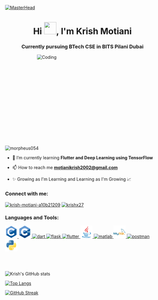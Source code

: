 [![MasterHead](https://camo.githubusercontent.com/5dc6ee33381917e41fc9c4951799268998f11a9b864399bf79a0842e4f9b194d/68747470733a2f2f692e696d6775722e636f6d2f315a76566b44632e676966)](https://github.com/Morpheus054/Morpheus054)
<h1 align="center">Hi <img src="https://raw.githubusercontent.com/nixin72/nixin72/master/wave.gif" width="40" height="40" />, I'm Krish Motiani</h1> 
<h3 align="center">Currently pursuing BTech CSE in BITS Pilani Dubai</h3>
<img align="right" alt="Coding" width="400" height="297" src="https://user-images.githubusercontent.com/73650533/212734724-cc244ff1-5cba-49dd-84a1-f01122ce4c07.gif"><br>

<p align="left"> <img src="https://komarev.com/ghpvc/?username=morpheus054&label=Profile%20views&color=0e75b6&style=flat" alt="morpheus054" /> </p>


- 🌱 I’m currently learning **Flutter and Deep Learning using TensorFlow**

- 📫 How to reach me **motianikrish2002@gmail.com**

- ✨ Growing as I'm Learning and Learning as I'm Growing 📈

<h3 align="left">Connect with me:</h3>
<p align="left">
<a href="https://linkedin.com/in/krish-motiani-a10b21209" target="blank"><img align="center" src="https://raw.githubusercontent.com/rahuldkjain/github-profile-readme-generator/master/src/images/icons/Social/linked-in-alt.svg" alt="krish-motiani-a10b21209" height="30" width="40" /></a>
<a href="https://instagram.com/krishx27" target="blank"><img align="center" src="https://raw.githubusercontent.com/rahuldkjain/github-profile-readme-generator/master/src/images/icons/Social/instagram.svg" alt="krishx27" height="30" width="40" /></a>
</p>

<h3 align="left">Languages and Tools:</h3>
<p align="left"> <a href="https://www.cprogramming.com/" target="_blank" rel="noreferrer"> <img src="https://raw.githubusercontent.com/devicons/devicon/master/icons/c/c-original.svg" alt="c" width="40" height="40"/> </a> <a href="https://www.w3schools.com/cpp/" target="_blank" rel="noreferrer"> <img src="https://raw.githubusercontent.com/devicons/devicon/master/icons/cplusplus/cplusplus-original.svg" alt="cplusplus" width="40" height="40"/> </a> <a href="https://dart.dev" target="_blank" rel="noreferrer"> <img src="https://www.vectorlogo.zone/logos/dartlang/dartlang-icon.svg" alt="dart" width="40" height="40"/> </a> <a href="https://flask.palletsprojects.com/" target="_blank" rel="noreferrer"> <img src="https://www.vectorlogo.zone/logos/pocoo_flask/pocoo_flask-icon.svg" alt="flask" width="40" height="40"/> </a> <a href="https://flutter.dev" target="_blank" rel="noreferrer"> <img src="https://www.vectorlogo.zone/logos/flutterio/flutterio-icon.svg" alt="flutter" width="40" height="40"/> </a> <a href="https://www.java.com" target="_blank" rel="noreferrer"> <img src="https://raw.githubusercontent.com/devicons/devicon/master/icons/java/java-original.svg" alt="java" width="40" height="40"/> </a> <a href="https://www.mathworks.com/" target="_blank" rel="noreferrer"> <img src="https://upload.wikimedia.org/wikipedia/commons/2/21/Matlab_Logo.png" alt="matlab" width="40" height="40"/> </a> <a href="https://www.mysql.com/" target="_blank" rel="noreferrer"> <img src="https://raw.githubusercontent.com/devicons/devicon/master/icons/mysql/mysql-original-wordmark.svg" alt="mysql" width="40" height="40"/> </a> <a href="https://postman.com" target="_blank" rel="noreferrer"> <img src="https://www.vectorlogo.zone/logos/getpostman/getpostman-icon.svg" alt="postman" width="40" height="40"/> </a> <a href="https://www.python.org" target="_blank" rel="noreferrer"> <img src="https://raw.githubusercontent.com/devicons/devicon/master/icons/python/python-original.svg" alt="python" width="40" height="40"/> </a> </p><br><br>

![Krish's GitHub stats](https://github-readme-stats-zn4r-morpheus054.vercel.app/api?username=Morpheus054&show_icons=true&theme=react)

[![Top Langs](https://github-readme-stats-zn4r-morpheus054.vercel.app/api/top-langs/?username=Morpheus054&theme=react&langs_count=10&exclude_repo=Meals_App)](https://github.com/anuraghazra/github-readme-stats)

[![GitHub Streak](https://streak-stats.demolab.com?user=Morpheus054&theme=react&border_radius=5&date_format=j%20M%5B%20Y%5D)](https://git.io/streak-stats)
